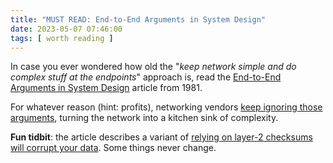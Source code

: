 ```yaml
---
title: "MUST READ: End-to-End Arguments in System Design"
date: 2023-05-07 07:46:00
tags: [ worth reading ]
---
```

In case you ever wondered how old the "_keep network simple and do complex stuff at the endpoints_" approach is, read the 
[End-to-End Arguments in System Design](https://web.mit.edu/Saltzer/www/publications/endtoend/endtoend.pdf) article from 1981.

For whatever reason (hint: profits), networking vendors [keep ignoring those arguments](/2013/06/network-virtualization-and-spaghetti.html), turning the network into a kitchen sink of complexity.

**Fun tidbit**: the article describes a variant of [relying on layer-2 checksums will corrupt your data](/2013/03/does-dedicated-iscsi-infrastructure.html). Some things never change.
